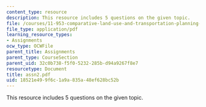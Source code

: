 ```yaml
---
content_type: resource
description: This resource includes 5 questions on the given topic.
file: /courses/11-953-comparative-land-use-and-transportation-planning-spring-2006/18521e499f6c1a9a835a48ef628bc52b_assn2.pdf
file_type: application/pdf
learning_resource_types:
- Assignments
ocw_type: OCWFile
parent_title: Assignments
parent_type: CourseSection
parent_uid: 32c0b738-f5f0-5232-285b-d94a9267f8e7
resourcetype: Document
title: assn2.pdf
uid: 18521e49-9f6c-1a9a-835a-48ef628bc52b
---
```

This resource includes 5 questions on the given topic.

